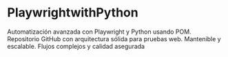 # PlaywrightwithPython
Automatización avanzada con Playwright y Python usando POM. Repositorio GitHub con arquitectura sólida para pruebas web. Mantenible y escalable. Flujos complejos y calidad asegurada
